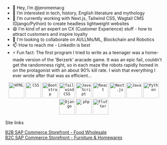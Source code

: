 - 👋 Hey, I’m @jeromemacg
- 👀 I’m interested in tech, history, English literature and mythology
- 🌱 I’m currently working with Next.js, Tailwind CSS, Wagtail CMS (Django/Python) to create headless lightweight websites
- 😄 I’m kind of an expert on CX (Customer Experience) stuff - how to attract customers and inspire loyalty
- 💞️ I'm looking to collaborate on AI/LLMs/ML, Blockchain and Robotics
- 📫 How to reach me - LinkedIn is best
- ⚡ Fun fact: The first program I tried to write as a teenager was a home-made version of the 'Berzerk' aracade game. It was an epic fail, couldn't get the randomness right, so in each maze the robots rapidly homed in on the protagonist with an about 90% kill rate. I wish that everything I ever wrote after that was as efficient...

<div align="center">
	<code><img width="50" src="https://raw.githubusercontent.com/marwin1991/profile-technology-icons/refs/heads/main/icons/html.png" alt="HTML" title="HTML"/></code>
	<code><img width="50" src="https://raw.githubusercontent.com/marwin1991/profile-technology-icons/refs/heads/main/icons/css.png" alt="CSS" title="CSS"/></code>
	<code><img width="50" src="https://raw.githubusercontent.com/marwin1991/profile-technology-icons/refs/heads/main/icons/bootstrap.png" alt="Bootstrap" title="Bootstrap"/></code>
	<code><img width="50" src="https://raw.githubusercontent.com/marwin1991/profile-technology-icons/refs/heads/main/icons/tailwind_css.png" alt="Tailwind CSS" title="Tailwind CSS"/></code>
	<code><img width="50" src="https://raw.githubusercontent.com/marwin1991/profile-technology-icons/refs/heads/main/icons/javascript.png" alt="JavaScript" title="JavaScript"/></code>
	<code><img width="50" src="https://raw.githubusercontent.com/marwin1991/profile-technology-icons/refs/heads/main/icons/react.png" alt="React" title="React"/></code>
	<code><img width="50" src="https://raw.githubusercontent.com/marwin1991/profile-technology-icons/refs/heads/main/icons/next_js.png" alt="Next.js" title="Next.js"/></code>
	<code><img width="50" src="https://raw.githubusercontent.com/marwin1991/profile-technology-icons/refs/heads/main/icons/java.png" alt="Java" title="Java"/></code>
	<code><img width="50" src="https://raw.githubusercontent.com/marwin1991/profile-technology-icons/refs/heads/main/icons/python.png" alt="Python" title="Python"/></code>
	<code><img width="50" src="https://raw.githubusercontent.com/marwin1991/profile-technology-icons/refs/heads/main/icons/django.png" alt="Django" title="Django"/></code>
	<code><img width="50" src="https://raw.githubusercontent.com/marwin1991/profile-technology-icons/refs/heads/main/icons/php.png" alt="php" title="php"/></code>
	<code><img width="50" src="https://raw.githubusercontent.com/marwin1991/profile-technology-icons/refs/heads/main/icons/flutter.png" alt="Flutter" title="Flutter"/></code>
</div>
<!---
jeromemacg/jeromemacg is a ✨ special ✨ repository because its `README.md` (this file) appears on your GitHub profile.
You can click the Preview link to take a look at your changes.
--->
<div>
	<p></p>
<p>Site links</p>
</div>
<div>
<a href="https://farm2fork.techwave.hu/en/USD/" target="_blank" >B2B SAP Commerce Storefront - Food Wholesale</a>
</div>
<div>
<a href="https://thehomestore.techwave.hu/" target="_blank" >B2C SAP Commerce Storefront - Furniture & Homewares</a>
</div>

